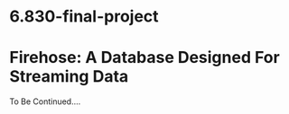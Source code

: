 6.830-final-project
===================

# Firehose: A Database Designed For Streaming Data

To Be Continued....

